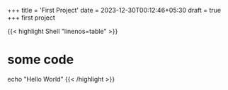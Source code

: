 +++
title = 'First Project'
date = 2023-12-30T00:12:46+05:30
draft = true
+++
first project

{{< highlight Shell "linenos=table" >}}
# some code
echo "Hello World"
{{< /highlight >}}